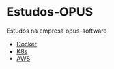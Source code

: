 # Estudos-OPUS

Estudos na empresa opus-software

- [Docker](./docker)
- [K8s](./kubernetes)
- [AWS](./aws)
